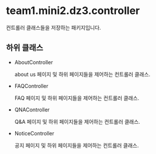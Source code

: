 # team1.mini2.dz3.controller

컨트롤러 클래스들을 저장하는 패키지입니다.

## 하위 클래스

- AboutController
    
    about us 페이지 및 하위 페이지들을 제어하는 컨트롤러 클래스.
    
- FAQController

    FAQ 페이지 및 하위 페이지들을 제어하는 컨트롤러 클래스.
    
- QNAController
    
    Q&A 페이지 및 하위 페이지들을 제어하는 컨트롤러 클래스.
    
- NoticeController

    공지 페이지 및 하위 페이지들을 제어하는 컨트롤러 클래스.